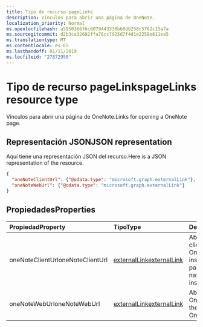 ```yaml
---
title: Tipo de recurso pageLinks
description: Vínculos para abrir una página de OneNote.
localization_priority: Normal
ms.openlocfilehash: a5950366f6c6079443338b68db258c5762c15a7a
ms.sourcegitcommit: d2b3ca32602ffa76cc7925d7f4d1e2258e611ea5
ms.translationtype: MT
ms.contentlocale: es-ES
ms.lasthandoff: 01/11/2019
ms.locfileid: "27872950"
---
```

# <a name="pagelinks-resource-type"></a><span data-ttu-id="9601d-103">Tipo de recurso pageLinks</span><span class="sxs-lookup"><span data-stu-id="9601d-103">pageLinks resource type</span></span>

<span data-ttu-id="9601d-104">Vínculos para abrir una página de OneNote.</span><span class="sxs-lookup"><span data-stu-id="9601d-104">Links for opening a OneNote page.</span></span>

## <a name="json-representation"></a><span data-ttu-id="9601d-105">Representación JSON</span><span class="sxs-lookup"><span data-stu-id="9601d-105">JSON representation</span></span>

<span data-ttu-id="9601d-106">Aquí tiene una representación JSON del recurso.</span><span class="sxs-lookup"><span data-stu-id="9601d-106">Here is a JSON representation of the resource.</span></span>

<!-- {
  "blockType": "resource",
  "optionalProperties": [

  ],
  "@odata.type": "microsoft.graph.pageLinks"
}-->

```json
{
  "oneNoteClientUrl": {"@odata.type": "microsoft.graph.externalLink"},
  "oneNoteWebUrl": {"@odata.type": "microsoft.graph.externalLink"}
}

```
## <a name="properties"></a><span data-ttu-id="9601d-107">Propiedades</span><span class="sxs-lookup"><span data-stu-id="9601d-107">Properties</span></span>
| <span data-ttu-id="9601d-108">Propiedad</span><span class="sxs-lookup"><span data-stu-id="9601d-108">Property</span></span>     | <span data-ttu-id="9601d-109">Tipo</span><span class="sxs-lookup"><span data-stu-id="9601d-109">Type</span></span>   |<span data-ttu-id="9601d-110">Descripción</span><span class="sxs-lookup"><span data-stu-id="9601d-110">Description</span></span>|
|:---------------|:--------|:----------|
|<span data-ttu-id="9601d-111">oneNoteClientUrl</span><span class="sxs-lookup"><span data-stu-id="9601d-111">oneNoteClientUrl</span></span>|[<span data-ttu-id="9601d-112">externalLink</span><span class="sxs-lookup"><span data-stu-id="9601d-112">externalLink</span></span>](externallink.md)|<span data-ttu-id="9601d-113">Abre la página en el cliente nativo de OneNote si está instalado.</span><span class="sxs-lookup"><span data-stu-id="9601d-113">Opens the page in the OneNote native client if it's installed.</span></span>|
|<span data-ttu-id="9601d-114">oneNoteWebUrl</span><span class="sxs-lookup"><span data-stu-id="9601d-114">oneNoteWebUrl</span></span>|[<span data-ttu-id="9601d-115">externalLink</span><span class="sxs-lookup"><span data-stu-id="9601d-115">externalLink</span></span>](externallink.md)|<span data-ttu-id="9601d-116">Abre la página en OneNote Online.</span><span class="sxs-lookup"><span data-stu-id="9601d-116">Opens the page in OneNote Online.</span></span>|

<!-- uuid: 8fcb5dbc-d5aa-4681-8e31-b001d5168d79
2015-10-25 14:57:30 UTC -->
<!-- {
  "type": "#page.annotation",
  "description": "pageLinks resource",
  "keywords": "",
  "section": "documentation",
  "tocPath": ""
}-->
